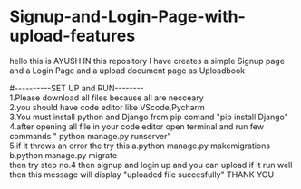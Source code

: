 # Signup-and-Login-Page-with-upload-features
hello this is AYUSH 
IN this  repository I have creates a simple Signup page and a Login Page
and a upload document page as Uploadbook
<br>

#----------SET UP and RUN--------<br>
1.Please download all files because all are necceary<br>
2.you should have code editor like VScode,Pycharm<br>
3.You must install python and Django from pip comand "pip install Django"<br>
4.after opening all file in your code editor open terminal and run few commands " python manage.py runserver"<br>
5.if it throws an error the try this a.python manage.py makemigrations
                                    b.python manage.py migrate<br>
then try step no.4 
then signup and login up and you can upload 
if it run well then this message will display "uploaded file succesfully"
THANK YOU
